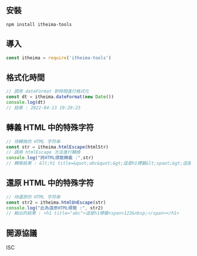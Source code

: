 ## 安裝
```
npm install itheima-tools
```

## 導入
```js
const itheima = require('itheima-tools')
```

## 格式化時間
```js
// 調用 dateFormat 對時間進行格式化
const dt = itheima.dateFormat(new Date())
console.log(dt)
// 結果 : 2022-04-13 19:20:23
```

## 轉義 HTML 中的特殊字符
```js
// 待轉換的 HTML 字符串
const str = itheima.htmlEscape(htmlStr)
// 調用 htmlEscape 方法進行轉換
console.log("將HTML標籤轉義 :",str)
// 轉換結果 : &lt;h1 title=&quot;abc&quot;&gt;這是h1標籤&lt;spaot;&gt;這是h1標籤&lt;span&gt;123&amp;nbsp;&lt;/span&gt;&lt;/h1&gt;
```

## 還原 HTML 中的特殊字符
```js
// 待還原的 HTML 字符串
const str2 = itheima.htmlUnEscape(str)
console.log("此為還原HTML標籤 :", str2)
// 輸出的結果 : <h1 title="abc">這是h1標籤<span>123&nbsp;</span></h1>
```

## 開源協議
ISC